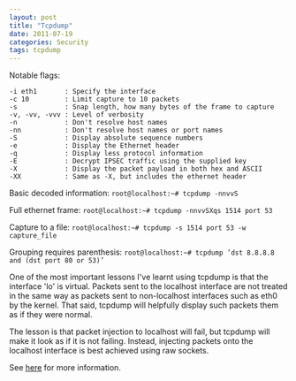 ```yaml
---
layout: post
title: "Tcpdump"
date: 2011-07-19
categories: Security
tags: tcpdump
---
```


Notable flags:

```
-i eth1       : Specify the interface
-c 10         : Limit capture to 10 packets
-s            : Snap length, how many bytes of the frame to capture
-v, -vv, -vvv : Level of verbosity
-n            : Don't resolve host names
-nn           : Don't resolve host names or port names
-S            : Display absolute sequence numbers
-e            : Display the Ethernet header
-q            : Display less protocol information
-E            : Decrypt IPSEC traffic using the supplied key
-X            : Display the packet payload in both hex and ASCII
-XX           : Same as -X, but includes the ethernet header
```

Basic decoded information:
```root@localhost:~# tcpdump -nnvvS```

Full ethernet frame:
```root@localhost:~# tcpdump -nnvvSXqs 1514 port 53```

Capture to a file:
```root@localhost:~# tcpdump -s 1514 port 53 -w capture_file```

Grouping requires parenthesis:
```root@localhost:~# tcpdump ’dst 8.8.8.8 and (dst port 80 or 53)’```

One of the most important lessons I've learnt using tcpdump is that the interface 'lo' is virtual. Packets sent to the localhost interface are not treated in the same way as packets sent to non-localhost interfaces such as eth0 by the kernel. That said, tcpdump will helpfully display such packets them as if they were normal.

The lesson is that packet injection to localhost will fail, but tcpdump will make it look as if it is not failing. Instead, injecting packets onto the localhost interface is best achieved using raw sockets.

See [here][seclists] for more information.

[seclists]: http://seclists.org/tcpdump/2009/q1/110